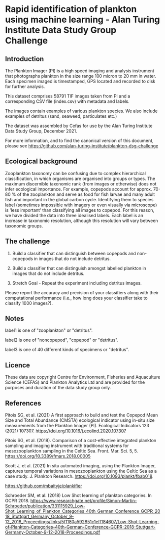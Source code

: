# Rapid identification of plankton using machine learning - Alan Turing Institute Data Study Group Challenge

## Introduction

The Plankton Imager (PI) is a high speed imaging and analysis
instrument that photographs plankton in the size range 100 micron to
20 mm in water.  Each specimen imaged is timestamped, GPS located and
recorded to disk for further analysis.

This dataset comprises 58791 TIF images taken from PI and a
corresponding CSV file (index.csv) with metadata and labels.

The images contain examples of various plankton species. We also
include examples of detritus (sand, seaweed, particulates etc.)

The dataset was assembled by Cefas for use by the Alan Turing
Institute Data Study Group, December 2021.

For more information, and to find the canonical version of this
document, please see
https://github.com/alan-turing-institute/plankton-dsg-challenge

## Ecological background

Zooplankton taxonomy can be confusing due to complex hierarchical
classification, in which organisms are organised into groups or
types. The maximum discernible taxonomic rank (from images or
otherwise) does not infer ecological importance. For example, copepods
account for approx. 70-80 % of the zooplankton and serve as food for
fish larvae and many adult fish and important in the global carbon
cycle. Identifying them to species label (sometimes impossible with
imagery or even visually via microscope) is 'less important' than
classifying all images to copepod. For this reason, we have divided
the data into three idealised labels. Each label is an increase in
taxonomic resolution, although this resolution will vary between
taxonomic groups.

## The challenge

1. Build a classifier that can distinguish between copepods and
   non-copepods in images that do not include detritus.

2. Build a classifier that can distinguish amongst labelled plankton
   in images that do not include detritus.

3. Stretch Goal - Repeat the experiment including detritus images.

Please report the accuracy and precision of your classifiers along
with their computational performance (i.e., how long does your
classifier take to classify 1000 images?).

## Notes

label1 is one of "zooplankton" or "detritus".

label2 is one of "noncopepod", "copepod" or "detritus".

label3 is one of 40 different kinds of specimens or "detritus".

## Licence

These data are copyright Centre for Environment, Fisheries and
Aquaculture Science (CEFAS) and Plankton Analytics Ltd and are
provided for the purposes and duration of the data study group only.

## References

Pitois SG, et al. (2021) A first approach to build and test the
Copepod Mean Size and Total Abundance (CMSTA) ecological indicator
using in-situ size measurements from the Plankton Imager
(PI). Ecological Indicators 123
(2021) 107307. https://doi.org/10.1016/j.ecolind.2020.107307

Pitois SG, et al. (2018). Comparison of a cost-effective integrated
plankton sampling and imaging instrument with traditional systems for
mesozooplankton sampling in the Celtic
Sea. Front. Mar. Sci. 5, 5. https://doi.org/10.3389/fmars.2018.00005

Scott J, et al.  (2021) In situ automated imaging, using the Plankton
Imager, captures temporal variations in mesozooplankton using the
Celtic Sea as a case study. J. Plankton
Research. https://doi.org/10.1093/plankt/fbab018.

https://github.com/mbaityje/plankifier

Schroeder SM, et al. (2018) Low Shot learning of plankton categories. In GCPR 2018.
https://www.researchgate.net/profile/Simon-Martin-Schroeder/publication/331115929_Low-Shot_Learning_of_Plankton_Categories_40th_German_Conference_GCPR_2018_Stuttgart_Germany_October_9-12_2018_Proceedings/links/5f1180a592851c1eff184607/Low-Shot-Learning-of-Plankton-Categories-40th-German-Conference-GCPR-2018-Stuttgart-Germany-October-9-12-2018-Proceedings.pdf
